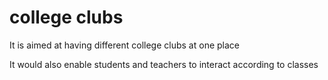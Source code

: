 <html>
<body>
<h1>college clubs</h1>
<p> It is aimed at having different college clubs at one place</p>
<p>It would also enable students and teachers to  interact according to classes</p>
</body>
</html>
